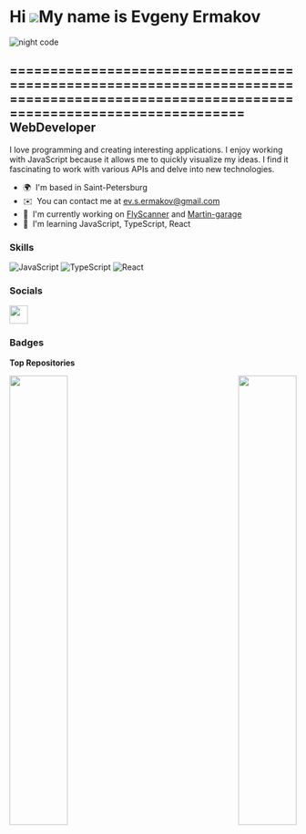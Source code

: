 Hi ![](https://user-images.githubusercontent.com/18350557/176309783-0785949b-9127-417c-8b55-ab5a4333674e.gif)My name is Evgeny Ermakov
======================================================================================================================================
![night code](https://github.com/ErmakovEv/ErmakovEv/assets/105241345/5b8d1f0e-76e2-4ccf-bd97-84565a528ade)


======================================================================================================================================
WebDeveloper
------------

I love programming and creating interesting applications. I enjoy working with JavaScript because it allows me to quickly visualize my ideas. I find it fascinating to work with various APIs and delve into new technologies. 

* 🌍  I'm based in Saint-Petersburg
* ✉️  You can contact me at [ev.s.ermakov@gmail.com](mailto:ev.s.ermakov@gmail.com)
* 🚀  I'm currently working on [FlyScanner](https://ermakov-evgeny.ru/) and [Martin-garage](https://martin-garage.ru/)
* 🧠  I'm learning JavaScript, TypeScript, React

### Skills
![JavaScript](https://img.shields.io/badge/javascript-%23323330.svg?style=for-the-badge&logo=javascript&logoColor=%23F7DF1E )
![TypeScript](https://img.shields.io/badge/typescript-%23007ACC.svg?style=for-the-badge&logo=typescript&logoColor=white )
![React](https://img.shields.io/badge/react-%2320232a.svg?style=for-the-badge&logo=react&logoColor=%2361DAFB )
### Socials

<p align="left"> <a href="https://www.github.com/ermakovev" target="_blank" rel="noreferrer"> <picture> <source media="(prefers-color-scheme: dark)" srcset="https://raw.githubusercontent.com/danielcranney/readme-generator/main/public/icons/socials/github-dark.svg" /> <source media="(prefers-color-scheme: light)" srcset="https://raw.githubusercontent.com/danielcranney/readme-generator/main/public/icons/socials/github.svg" /> <img src="https://raw.githubusercontent.com/danielcranney/readme-generator/main/public/icons/socials/github.svg" width="32" height="32" /> </picture> </a></p>

### Badges

<b>Top Repositories</b>

<div width="100%" align="center"><a href="https://github.com/ermakovev/graphiql-app-1" align="left"><img align="left" width="45%" src="https://github-readme-stats.vercel.app/api/pin/?username=ermakovev&repo=graphiql-app-1&title_color=22c55e&text_color=0f172a&icon_color=22c55e&bg_color=0f172a&hide_border=true&locale=en" /></a><a href="https://github.com/ermakovev/flight-radar-react" align="right"><img align="right" width="45%" src="https://github-readme-stats.vercel.app/api/pin/?username=ermakovev&repo=flight-radar-react&title_color=22c55e&text_color=0f172a&icon_color=22c55e&bg_color=0f172a&hide_border=true&locale=en" /></a></div><br /><br /><br /><br /><br /><br /><br />
